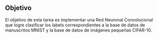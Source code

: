 ## Objetivo

El objetivo de esta tarea es implementar una Red Neuronal Convolucional que logre clasificar los labels correspondientes a la base de datos de manuscritos MNIST y la base de datos de imágenes pequeñas CIFAR-10. 
